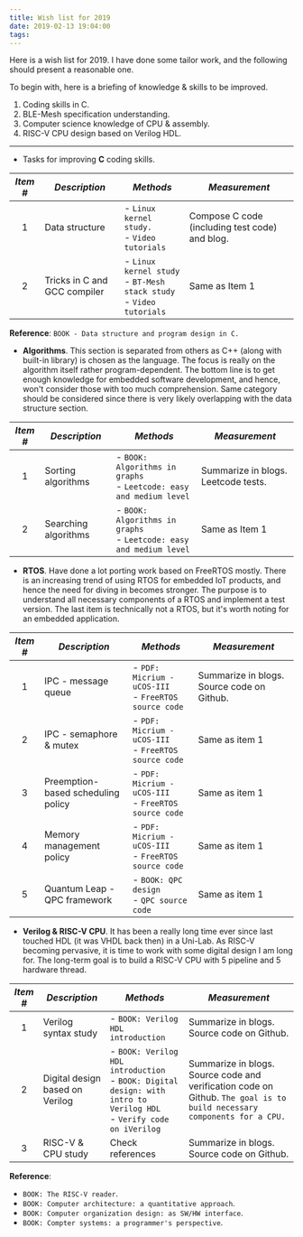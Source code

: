 ```yaml
---
title: Wish list for 2019
date: 2019-02-13 19:04:00
tags:
---
```


Here is a wish list for 2019. I have done some tailor work, and the following should present a reasonable one.

To begin with, here is a briefing of knowledge & skills to be improved.

1. Coding skills in C.
2. BLE-Mesh specification understanding.
3. Computer science knowledge of CPU & assembly.
4. RISC-V CPU design based on Verilog HDL.

***

* Tasks for improving **C** coding skills.

|  *Item #* | *Description*  | *Methods* | *Measurement* |
|:-:|-|-|-|
| 1 | Data structure | - `Linux kernel study.` <br> - `Video tutorials` | Compose C code (including test code) and blog. |
| 2 | Tricks in C and GCC compiler | - `Linux kernel study` <br> - `BT-Mesh stack study` <br> - `Video tutorials` | Same as Item 1 |

**Reference**: `BOOK - Data structure and program design in C.`

* **Algorithms**. This section is separated from others as C++ (along with built-in library) is chosen as the language. The focus is really on the algorithm itself rather program-dependent. The bottom line is to get enough knowledge for embedded software development, and hence, won't consider those with too much comprehension. Same category should be considered since there is very likely overlapping with the data structure section.

|  *Item #* | *Description*  | *Methods* | *Measurement* |
|:-:|-|-|-|
| 1 | Sorting algorithms | - `BOOK: Algorithms in graphs` <br> - `Leetcode: easy and medium level` | Summarize in blogs. Leetcode tests. |
| 2 | Searching algorithms | - `BOOK: Algorithms in graphs` <br> - `Leetcode: easy and medium level` | Same as Item 1 |

* **RTOS**. Have done a lot porting work based on FreeRTOS mostly. There is an increasing trend of using RTOS for embedded IoT products, and hence the need for diving in becomes stronger. The purpose is to understand all necessary components of a RTOS and implement a test version. The last item is technically not a RTOS, but it's worth noting for an embedded application.

|  *Item #* | *Description*  | *Methods* | *Measurement* |
|:-:|-|-|-|
| 1 | IPC - message queue | - `PDF: Micrium - uCOS-III` <br> - `FreeRTOS source code` | Summarize in blogs. Source code on Github. |
| 2 | IPC - semaphore & mutex | - `PDF: Micrium - uCOS-III` <br> - `FreeRTOS source code` | Same as item 1 |
| 3 | Preemption-based scheduling policy | - `PDF: Micrium - uCOS-III` <br> - `FreeRTOS source code` | Same as item 1 |
| 4 | Memory management policy | - `PDF: Micrium - uCOS-III` <br> - `FreeRTOS source code` | Same as item 1 |
| 5 | Quantum Leap - QPC framework | - `BOOK: QPC design` <br> - `QPC source code` | Same as item 1 |

* **Verilog & RISC-V CPU**. It has been a really long time ever since last touched HDL (it was VHDL back then) in a Uni-Lab. As RISC-V becoming pervasive, it is time to work with some digital design I am long for. The long-term goal is to build a RISC-V CPU with 5 pipeline and 5 hardware thread.

|  *Item #* | *Description*  | *Methods* | *Measurement* |
|:-:|-|-|-|
| 1 | Verilog syntax study | - `BOOK: Verilog HDL introduction` | Summarize in blogs. Source code on Github. |
| 2 | Digital design based on Verilog | - `BOOK: Verilog HDL introduction` <br> - `BOOK: Digital design: with intro to Verilog HDL` <br> - `Verify code on iVerilog` | Summarize in blogs. Source code and verification code on Github. `The goal is to build necessary components for a CPU.` |
| 3 | RISC-V & CPU study | Check references | Summarize in blogs. Source code on Github. |

**Reference**:
  - `BOOK: The RISC-V reader`.
  - `BOOK: Computer architecture: a quantitative approach`.
  - `BOOK: Computer organization design: as SW/HW interface`.
  - `BOOK: Compter systems: a programmer's perspective`.
